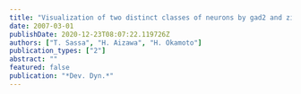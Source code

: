 ```yaml
---
title: "Visualization of two distinct classes of neurons by gad2 and zic1 promoter/enhancer elements in the dorsal hindbrain of developing zebrafish reveals neuronal connectivity related to the auditory and lateral line systems"
date: 2007-03-01
publishDate: 2020-12-23T08:07:22.119726Z
authors: ["T. Sassa", "H. Aizawa", "H. Okamoto"]
publication_types: ["2"]
abstract: ""
featured: false
publication: "*Dev. Dyn.*"
---
```



